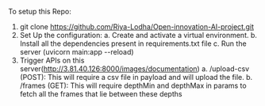To setup this Repo:
1. git clone https://github.com/Riya-Lodha/Open-innovation-AI-project.git
2. Set Up the configuration:
    a. Create and activate a virtual environment.
    b. Install all the dependencies present in requirements.txt file
    c. Run the server (uvicorn main:app --reload)
3. Trigger APIs on this server(http://3.81.40.126:8000/images/documentation)
    a. /upload-csv (POST): This will require a csv file in payload and will upload the file.
    b. /frames (GET): This will require depthMin and depthMax in params to fetch all the frames that lie between these depths